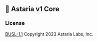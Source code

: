 ## 💫 Astaria v1 Core

<!-- TODO -->

### License

[BUSL-1.1](LICENSE) Copyright 2023 Astaria Labs, Inc.
